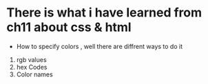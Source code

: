 # There is what i have learned from ch11 about css & html

* How to specify colors , well there are  diffrent ways to do it
 1. rgb values 
 2. hex Codes 
 3. Color names 

